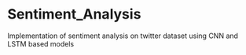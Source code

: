 # Sentiment_Analysis
Implementation of sentiment analysis on twitter dataset using CNN and LSTM based models
